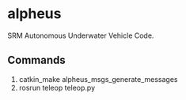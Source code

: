 # alpheus
SRM Autonomous Underwater Vehicle Code.

## Commands

1. catkin_make alpheus_msgs_generate_messages
1. rosrun teleop teleop.py
